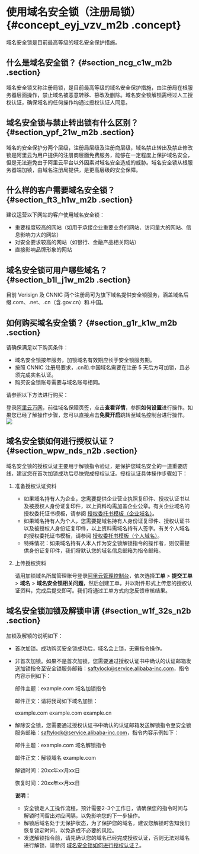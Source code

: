 # 使用域名安全锁（注册局锁） {#concept_eyj_vzv_m2b .concept}

域名安全锁是目前最高等级的域名安全保护措施。

## 什么是域名安全锁？ {#section_ncg_c1w_m2b .section}

域名安全锁又称注册局锁，是目前最高等级的域名安全保护措施，由注册局在根服务器层面操作，禁止域名被恶意转移、篡改及删除。域名安全锁解锁需经过人工授权认证，确保域名的任何操作均通过授权认证人同意。

## 域名安全锁与禁止转出锁有什么区别？ {#section_ypf_21w_m2b .section}

域名的安全保护分两个层级，注册局层级及注册商层级，域名禁止转出及禁止修改锁是阿里云为用户提供的注册商层面免费服务，能够在一定程度上保护域名安全，但是无法避免由于阿里云平台以外因素对域名安全造成的威胁。域名安全锁从根服务器端加锁，由域名注册局提供，是更高层级的安全保障。

## 什么样的客户需要域名安全锁？ {#section_ft3_h1w_m2b .section}

建议运营以下网站的客户使用域名安全锁：

-   重要程度较高的网站（如用于承接企业重要业务的网站、访问量大的网站、信息影响力大的网站）
-   对安全要求较高的网站（如银行、金融产品相关网站）
-   直接影响品牌形象的网站

## 域名安全锁可用户哪些域名？ {#section_b1l_j1w_m2b .section}

目前 Verisign 及 CNNIC 两个注册局可为旗下域名提供安全锁服务，涵盖域名后缀.com、.net、.cn（含.gov.cn）和.中国。

## 如何购买域名安全锁？ {#section_g1r_k1w_m2b .section}

请确保满足以下购买条件：

-   域名安全锁按年服务，加锁域名有效期应长于安全锁服务期。
-   按照 CNNIC 注册局要求，.cn和.中国域名需要在注册 5 天后方可加锁，且必须完成实名认证。
-   购买安全锁账号需要与域名账号相同。

请参照以下方法进行购买：

登录[阿里云万网](https://wanwang.aliyun.com/domain/)，前往域名保障页签，点击**查看详情**，参照**如何设置**进行操作。如果您已经了解操作步骤，您可以直接点击**免费开启**跳转至域名控制台进行操作。![](http://static-aliyun-doc.oss-cn-hangzhou.aliyuncs.com/assets/img/16008/7396_zh-CN.png)

## 域名安全锁如何进行授权认证？ {#section_wpw_nds_n2b .section}

域名安全锁的授权认证主要用于解锁指令验证，是保护您域名安全的一道重要防线，建议您在首次加锁成功后尽快完成授权认证。授权认证具体操作步骤如下：

1.  准备授权认证资料
    -   如果域名持有人为企业，您需要提供企业营业执照复印件、授权认证书以及被授权人身份证复印件，以上资料均需加盖企业公章。有关企业域名的授权委托证书模板，请参阅 [授权委托书模板（企业域名）](cn.zh-CN/用户指南/授权委托书模板（企业域名）.md)。
    -   如果域名持有人为个人，您需要提域名持有人身份证复印件、授权认证书以及被授权人身份证复印件，以上资料需域名持有人签字。有关个人域名的授权委托证书模板，请参阅 [授权委托书模板（个人域名）](cn.zh-CN/用户指南/授权委托书模板（个人域名）.md)。
    -   特殊情况：如果域名持有人本人作为安全锁解锁指令的操作者，则仅需提供身份证复印件，我们将默认您的域名信息邮箱为指令邮箱。
2.  上传授权资料

    请用加锁域名所属管理账号登录[阿里云管理控制台](https://home.console.aliyun.com/new#/)，依次选择**工单** \> **提交工单** \> **域名** \> **域名安全锁相关问题**，然后创建工单，并以附件形式上传您的授权认证资料，完成后提交即可。我们将通过工单方式向您反馈审核结果。


## 域名安全锁加锁及解锁申请 {#section_w1f_32s_n2b .section}

加锁及解锁的说明如下：

-   首次加锁。成功购买安全锁成功后，域名会上锁，无需指令操作。
-   非首次加锁。如果不是首次加锁，您需要通过授权认证书中确认的认证邮箱发送加锁指令至安全锁服务邮箱：[saftylock@service.alibaba-inc.com](mailto:saftylock@service.alibaba-inc.com)，指令内容示例如下：

    邮件主题：example.com 域名加锁指令

    邮件正文：请将我司如下域名加锁：

    example.com example.com example.cn

-   解除安全锁，您需要通过授权认证书中确认的认证邮箱发送解锁指令至安全锁服务邮箱：[saftylock@service.alibaba-inc.com](mailto:saftylock@service.alibaba-inc.com)，指令内容示例如下：

    邮件主题：example.com 域名解锁指令

    邮件正文：解锁域名 example.com

    解锁时间：20xx年xx月xx日

    恢复时间：20xx年xx月xx日

    **说明：** 

    -   安全锁走人工操作流程，预计需要2-3个工作日，请确保您的指令时间与解锁时间留出对应间隔，以免影响您的下一步操作。
    -   解锁后域名处于无保护状态，为了保护您的域名，建议您解锁时告知我们恢复锁定时间，以免造成不必要的风险。
    -   发送解锁指令前，请先确认您的域名已经完成授权认证，否则无法对域名进行解锁，请参阅 [域名安全锁如何进行授权认证？](#section_wpw_nds_n2b)。

